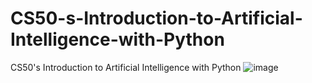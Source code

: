 # CS50-s-Introduction-to-Artificial-Intelligence-with-Python
CS50's Introduction to Artificial Intelligence with Python
![image](https://github.com/Technophile-1/CS50-s-Introduction-to-Artificial-Intelligence-with-Python/assets/128832861/ae6513d0-3e79-4339-a6fd-e3215e02a728)
